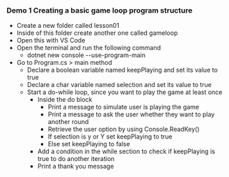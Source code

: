 ### Demo 1 Creating a basic game loop program structure

- Create a new folder called lesson01
- Inside of this folder create another one called gameloop
- Open this with VS Code
- Open the terminal and run the following command
    - dotnet new console --use-program-main
- Go to Program.cs > main method
    - Declare a boolean variable named keepPlaying and set its value to true
    - Declare a char variable named selection and set its value to true
    - Start a do-while loop, since you want to play the game at least once
        - Inside the do block
            - Print a message to simulate user is playing the game
            - Print a message to ask the user whether they want to play another round
            - Retrieve the user option by using Console.ReadKey()
            - If selection is y or Y set keepPlaying to true
            - Else set keepPlaying to false
        - Add a condition in the while section to check if keepPlaying is true to do another iteration
        - Print a thank you message
